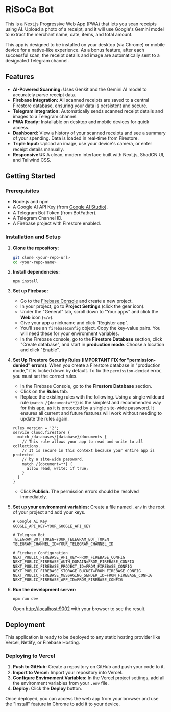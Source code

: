 
# RiSoCa Bot

This is a Next.js Progressive Web App (PWA) that lets you scan receipts using AI. Upload a photo of a receipt, and it will use Google's Gemini model to extract the merchant name, date, items, and total amount.

This app is designed to be installed on your desktop (via Chrome) or mobile device for a native-like experience. As a bonus feature, after each successful scan, the receipt details and image are automatically sent to a designated Telegram channel.

## Features

*   **AI-Powered Scanning:** Uses Genkit and the Gemini AI model to accurately parse receipt data.
*   **Firebase Integration:** All scanned receipts are saved to a central Firestore database, ensuring your data is persistent and secure.
*   **Telegram Integration:** Automatically sends scanned receipt details and images to a Telegram channel.
*   **PWA Ready:** Installable on desktop and mobile devices for quick access.
*   **Dashboard:** View a history of your scanned receipts and see a summary of your spending. Data is loaded in real-time from Firestore.
*   **Triple Input:** Upload an image, use your device's camera, or enter receipt details manually.
*   **Responsive UI:** A clean, modern interface built with Next.js, ShadCN UI, and Tailwind CSS.

## Getting Started

### Prerequisites

*   Node.js and npm
*   A Google AI API Key (from [Google AI Studio](https://aistudio.google.com/)).
*   A Telegram Bot Token (from BotFather).
*   A Telegram Channel ID.
*   A Firebase project with Firestore enabled.

### Installation and Setup

1.  **Clone the repository:**
    ```bash
    git clone <your-repo-url>
    cd <your-repo-name>
    ```

2.  **Install dependencies:**
    ```bash
    npm install
    ```

3.  **Set up Firebase:**
    *   Go to the [Firebase Console](https://console.firebase.google.com/) and create a new project.
    *   In your project, go to **Project Settings** (click the gear icon).
    *   Under the "General" tab, scroll down to "Your apps" and click the **Web** icon (`</>`).
    *   Give your app a nickname and click "Register app".
    *   You'll see an `firebaseConfig` object. Copy the key-value pairs. You will need these for your environment variables.
    *   In the Firebase console, go to the **Firestore Database** section, click "Create database", and start in **production mode**. Choose a location and click "Enable".

4.  **Set Up Firestore Security Rules (IMPORTANT FIX for "permission-denied" errors):**
    When you create a Firestore database in "production mode," it is locked down by default. To fix the `permission-denied` error, you must set the correct rules.

    *   In the Firebase Console, go to the **Firestore Database** section.
    *   Click on the **Rules** tab.
    *   Replace the existing rules with the following. Using a single wildcard rule (`match /{document=**}`) is the simplest and recommended way for this app, as it is protected by a single site-wide password. It ensures all current and future features will work without needing to update the rules again.

    ```
    rules_version = '2';
    service cloud.firestore {
      match /databases/{database}/documents {
        // This rule allows your app to read and write to all collections.
        // It is secure in this context because your entire app is protected
        // by a site-wide password.
        match /{document=**} {
          allow read, write: if true;
        }
      }
    }
    ```
    *   Click **Publish**. The permission errors should be resolved immediately.

5.  **Set up your environment variables:**
    Create a file named `.env` in the root of your project and add your keys.

    ```
    # Google AI Key
    GOOGLE_API_KEY=YOUR_GOOGLE_API_KEY

    # Telegram Bot
    TELEGRAM_BOT_TOKEN=YOUR_TELEGRAM_BOT_TOKEN
    TELEGRAM_CHANNEL_ID=YOUR_TELEGRAM_CHANNEL_ID

    # Firebase Configuration
    NEXT_PUBLIC_FIREBASE_API_KEY=FROM_FIREBASE_CONFIG
    NEXT_PUBLIC_FIREBASE_AUTH_DOMAIN=FROM_FIREBASE_CONFIG
    NEXT_PUBLIC_FIREBASE_PROJECT_ID=FROM_FIREBASE_CONFIG
    NEXT_PUBLIC_FIREBASE_STORAGE_BUCKET=FROM_FIREBASE_CONFIG
    NEXT_PUBLIC_FIREBASE_MESSAGING_SENDER_ID=FROM_FIREBASE_CONFIG
    NEXT_PUBLIC_FIREBASE_APP_ID=FROM_FIREBASE_CONFIG
    ```

6.  **Run the development server:**
    ```bash
    npm run dev
    ```

    Open [http://localhost:9002](http://localhost:9002) with your browser to see the result.

## Deployment

This application is ready to be deployed to any static hosting provider like Vercel, Netlify, or Firebase Hosting.

### Deploying to Vercel

1.  **Push to GitHub:** Create a repository on GitHub and push your code to it.
2.  **Import to Vercel:** Import your repository into Vercel.
3.  **Configure Environment Variables:** In the Vercel project settings, add all the environment variables from your `.env` file.
4.  **Deploy:** Click the **Deploy** button.

Once deployed, you can access the web app from your browser and use the "Install" feature in Chrome to add it to your device.

